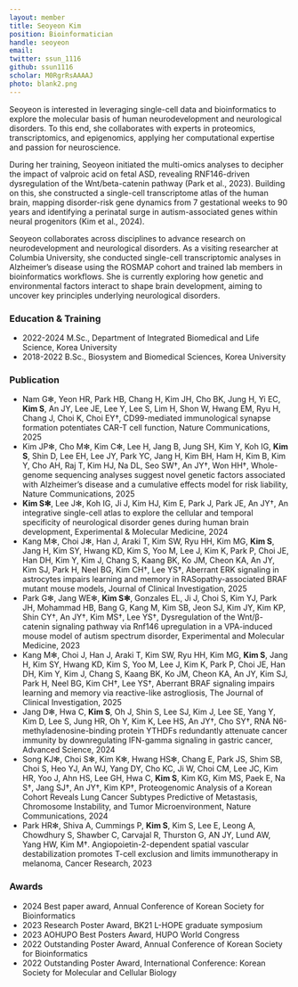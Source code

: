 ```yaml
---
layout: member
title: Seoyeon Kim
position: Bioinformatician
handle: seoyeon
email: 
twitter: ssun_1116
github: ssun1116
scholar: M0RgrRsAAAAJ
photo: blank2.png
---
```


Seoyeon is interested in leveraging single-cell data and bioinformatics to explore the molecular basis of human neurodevelopment and neurological disorders. To this end, she collaborates with experts in proteomics, transcriptomics, and epigenomics, applying her computational expertise and passion for neuroscience. 

During her training, Seoyeon initiated the multi-omics analyses to decipher the impact of valproic acid on fetal ASD, revealing RNF146-driven dysregulation of the Wnt/beta-catenin pathway (Park et al., 2023). Building on this, she constructed a single-cell transcriptome atlas of the human brain, mapping disorder-risk gene dynamics from 7 gestational weeks to 90 years and identifying a perinatal surge in autism-associated genes within neural progenitors (Kim et al., 2024).

Seoyeon collaborates across disciplines to advance research on neurodevelopment and neurological disorders. As a visiting researcher at Columbia University, she conducted single-cell transcriptomic analyses in Alzheimer’s disease using the ROSMAP cohort and trained lab members in bioinformatics workflows. She is currently exploring how genetic and environmental factors interact to shape brain development, aiming to uncover key principles underlying neurological disorders.


### Education & Training
- 2022-2024 M.Sc., Department of Integrated Biomedical and Life Science, Korea University
- 2018-2022 B.Sc., Biosystem and Biomedical Sciences, Korea University


### Publication
- Nam G✻, Yeon HR, Park HB, Chang H, Kim JH, Cho BK, Jung H, Yi EC, **Kim S**, An JY, Lee JE, Lee Y, Lee S, Lim H, Shon W, Hwang EM, Ryu H, Chang J, Choi K, Choi EY†, CD99-mediated immunological synapse formation potentiates CAR-T cell function, Nature Communications, 2025
- Kim JP✻, Cho M✻, Kim C✻, Lee H, Jang B, Jung SH, Kim Y, Koh IG, **Kim S**, Shin D, Lee EH, Lee JY, Park YC, Jang H, Kim BH, Ham H, Kim B, Kim Y, Cho AH, Raj T, Kim HJ, Na DL, Seo SW†, An JY†, Won HH†, Whole-genome sequencing analyses suggest novel genetic factors associated with Alzheimer’s disease and a cumulative effects model for risk liability, Nature Communications, 2025
- **Kim S✻**, Lee J✻, Koh IG, Ji J, Kim HJ, Kim E, Park J, Park JE, An JY†, An integrative single-cell atlas to explore the cellular and temporal specificity of neurological disorder genes during human brain development, Experimental & Molecular Medicine, 2024
- Kang M✻, Choi J✻, Han J, Araki T, Kim SW, Ryu HH, Kim MG, **Kim S**, Jang H, Kim SY, Hwang KD, Kim S, Yoo M, Lee J, Kim K, Park P, Choi JE, Han DH, Kim Y, Kim J, Chang S, Kaang BK, Ko JM, Cheon KA, An JY, Kim SJ, Park H, Neel BG, Kim CH†, Lee YS†, Aberrant ERK signaling in astrocytes impairs learning and memory in RASopathy-associated BRAF mutant mouse models, Journal of Clinical Investigation, 2025
- Park G✻, Jang WE✻, **Kim S✻**, Gonzales EL, Ji J, Choi S, Kim YJ, Park JH, Mohammad HB, Bang G, Kang M, Kim SB, Jeon SJ, Kim JY, Kim KP, Shin CY†, An JY†, Kim MS†, Lee YS†, Dysregulation of the Wnt/β-catenin signaling pathway via Rnf146 upregulation in a VPA-induced mouse model of autism spectrum disorder, Experimental and Molecular Medicine, 2023
- Kang M✻, Choi J, Han J, Araki T, Kim SW, Ryu HH, Kim MG, **Kim S**, Jang H, Kim SY, Hwang KD, Kim S, Yoo M, Lee J, Kim K, Park P, Choi JE, Han DH, Kim Y, Kim J, Chang S, Kaang BK, Ko JM, Cheon KA, An JY, Kim SJ, Park H, Neel BG, Kim CH†, Lee YS†, Aberrant BRAF signaling impairs learning and memory via reactive-like astrogliosis, The Journal of Clinical Investigation, 2025
- Jang D✻, Hwa C, **Kim S**, Oh J, Shin S, Lee SJ, Kim J, Lee SE, Yang Y, Kim D, Lee S, Jung HR, Oh Y, Kim K, Lee HS, An JY†, Cho SY†, RNA N6-methyladenosine-binding protein YTHDFs redundantly attenuate cancer immunity by downregulating IFN-gamma signaling in gastric cancer, Advanced Science, 2024
- Song KJ✻, Choi S✻, Kim K✻, Hwang HS✻, Chang E, Park JS, Shim SB, Choi S, Heo YJ, An WJ, Yang DY, Cho KC, Ji W, Choi CM, Lee JC, Kim HR, Yoo J, Ahn HS, Lee GH, Hwa C, **Kim S**, Kim KG, Kim MS, Paek E, Na S†, Jang SJ†, An JY†, Kim KP†, Proteogenomic Analysis of a Korean Cohort Reveals Lung Cancer Subtypes Predictive of Metastasis, Chromosome Instability, and Tumor Microenvironment, Nature Communications, 2024
- Park HR✻, Shiva A, Cummings P, **Kim S**, Kim S, Lee E, Leong A, Chowdhury S, Shawber C, Carvajal R, Thurston G, AN JY, Lund AW, Yang HW, Kim M†. Angiopoietin-2-dependent spatial vascular destabilization promotes T-cell exclusion and limits immunotherapy in melanoma, Cancer Research, 2023


### Awards
- 2024 Best paper award, Annual Conference of Korean Society for Bioinformatics
- 2023 Research Poster Award, BK21 L-HOPE graduate symposium 
- 2023 AOHUPO Best Posters Award, HUPO World Congress
- 2022 Outstanding Poster Award, Annual Conference of Korean Society for Bioinformatics
- 2022 Outstanding Poster Award, International Conference: Korean Society for Molecular and Cellular Biology